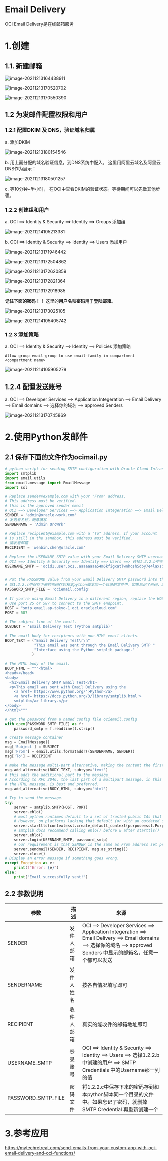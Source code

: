 # Email Delivery

OCI Email Delivery是在线邮箱服务



# 1.创建

## 1.1. 新建邮箱

![image-20211213164438911](README.assets/image-20211213164438911.png)

![image-20211213170520702](README.assets/image-20211213170520702.png)

![image-20211213170550390](README.assets/image-20211213170550390.png)

## 1.2 为发邮件配置权限和用户

### 1.2.1 配置DKIM 及 DNS，验证域名归属

a. 添加DKIM

![image-20211213180154546](README.assets/image-20211213180154546.png)

b. 用上面分配的域名验证信息，到DNS系统中配入。 这里用阿里云域名及阿里云DNS作为展示：

![image-20211213180501257](README.assets/image-20211213180501257.png)

c. 等10分钟~半小时， 在OCI中查看DKIM的验证状态。等待期间可以先做其他步骤。

### 1.2.2 创建组和用户

a. OCI ==> Identity & Security ==> Identity ==> Groups 添加组

![image-20211214105213381](README.assets/image-20211214105213381.png)

b. OCI ==> Identity & Security ==> Identity ==> Users 添加用户

 

![image-20211213171946442](README.assets/image-20211213171946442.png)

![image-20211213172504862](README.assets/image-20211213172504862.png)

![image-20211213172620859](README.assets/image-20211213172620859.png)

![image-20211213172821364](README.assets/image-20211213172821364.png)

![image-20211213172918985](README.assets/image-20211213172918985.png)

**记住下面的密码！！** 这里的**用户名**和**密码**用于**登陆邮箱**。

![image-20211213173025105](README.assets/image-20211213173025105.png)

![image-20211214105405742](README.assets/image-20211214105405742.png)



### 1.2.3 添加策略

a. OCI ==> Identity & Security ==> Identity ==> Policies 添加策略

```shell
Allow group email-group to use email-family in compartment <compartment name>
```

![image-20211214105905279](README.assets/image-20211214105905279.png)

## 1.2.4 配置发送账号

a.  OCI ==> Developer Services ==> Application Integeration ==> Email Delivery ==> Email domains ==>  选择你的域名  ==> approved Senders 

![image-20211213170745869](README.assets/image-20211213170745869.png)



# 2.使用Python发邮件

## 2.1 保存下面的文件作为ocimail.py

```python
# python script for sending SMTP configuration with Oracle Cloud Infrastructure Email Delivery
import smtplib 
import email.utils
from email.message import EmailMessage
import ssl

# Replace sender@example.com with your "From" address.
# This address must be verified.
# this is the approved sender email
# OCI ==> Developer Services ==> Application Integeration ==> Email Delivery ==> Email domains ==>  选择你的域名  ==> approved Senders 中显示的邮箱名，任意一个都可以发送
SENDER = 'admin@oracle-work.com'
# 发送者名称，随意填写
SENDERNAME = 'Admin OrcWrk'
 
# Replace recipient@example.com with a "To" address. If your account
# is still in the sandbox, this address must be verified.
# 接收者邮箱
RECIPIENT = 'wenbin.chen@oracle.com'
 
# Replace the USERNAME_SMTP value with your Email Delivery SMTP username.
# OCI ==> Identity & Security ==> Identity ==> Users ==> 选择1.2.2.b中创建的用户 ==> SMTP Credentials 中的Username那一列的值
USERNAME_SMTP = 'ocid1.user.oc1..aaaaaaaa54m6kfigxatlwnhqsh5dby7e4laxz557at3srexq3dpsyfmqax7a@ocid1.tenancy.oc1..aaaaaaaaro7aox2fclu4urtpgsbacnrmjv46e7n4fw3sc2wbq24l7dzf3kba.jj.com'


# Put the PASSWORD value from your Email Delivery SMTP password into the following file.
# 将1.2.2.c中保存下来的密码存到和本python脚本同一个目录的文件中。如果忘记了密码，就删掉 SMTP Credential 再重新创建一个
PASSWORD_SMTP_FILE = 'ociemail.config'
 
# If you're using Email Delivery in a different region, replace the HOST value with an appropriate SMTP endpoint.
# Use port 25 or 587 to connect to the SMTP endpoint.
HOST = "smtp.email.ap-tokyo-1.oci.oraclecloud.com"
PORT = 587
 
# The subject line of the email.
SUBJECT = 'Email Delivery Test (Python smtplib)'
 
# The email body for recipients with non-HTML email clients.
BODY_TEXT = ("Email Delivery Test\r\n"
             "This email was sent through the Email Delivery SMTP "
             "Interface using the Python smtplib package."
            )
 
# The HTML body of the email.
BODY_HTML = """<html>
<head></head>
<body>
  <h1>Email Delivery SMTP Email Test</h1>
  <p>This email was sent with Email Delivery using the
    <a href='https://www.python.org/'>Python</a>
    <a href='https://docs.python.org/3/library/smtplib.html'>
    smtplib</a> library.</p>
</body>
</html>"""

# get the password from a named config file ociemail.config
with open(PASSWORD_SMTP_FILE) as f:
    password_smtp = f.readline().strip()

# create message container
msg = EmailMessage()
msg['Subject'] = SUBJECT
msg['From'] = email.utils.formataddr((SENDERNAME, SENDER))
msg['To'] = RECIPIENT

# make the message multi-part alternative, making the content the first part
msg.add_alternative(BODY_TEXT, subtype='text')
# this adds the additional part to the message
# According to RFC 2046, the last part of a multipart message, in this case
# the HTML message, is best and preferred.
msg.add_alternative(BODY_HTML, subtype='html')

# Try to send the message.
try: 
    server = smtplib.SMTP(HOST, PORT)
    server.ehlo()
    # most python runtimes default to a set of trusted public CAs that will include the CA used by OCI Email Delivery.
    # However, on platforms lacking that default (or with an outdated set of CAs), customers may need to provide a capath that includes our public CA.
    server.starttls(context=ssl.create_default_context(purpose=ssl.Purpose.SERVER_AUTH, cafile=None, capath=None))
    # smtplib docs recommend calling ehlo() before & after starttls()
    server.ehlo()
    server.login(USERNAME_SMTP, password_smtp)
    # our requirement is that SENDER is the same as From address set previously
    server.sendmail(SENDER, RECIPIENT, msg.as_string())
    server.close()
# Display an error message if something goes wrong.
except Exception as e:
    print(f"Error: {e}")
else:
    print("Email successfully sent!")
```

## 2.2 参数说明
| 参数 | 描述 | 来源 |
| --- | --- | --- | 
| SENDER | 发件人邮箱 | OCI ==> Developer Services ==> Application Integeration ==> Email Delivery ==> Email domains ==>  选择你的域名  ==> approved Senders 中显示的邮箱名，任意一个都可以发送 |
| SENDERNAME | 发件人姓名 | 按各自情况填写即可 |
| RECIPIENT | 收件人邮箱 | 真实的能收件的邮箱地址即可 |
| USERNAME_SMTP | 登录账号 | OCI ==> Identity & Security ==> Identity ==> Users ==> 选择1.2.2.b中创建的用户 ==> SMTP Credentials 中的Username那一列的值 |
| PASSWORD_SMTP_FILE | 密码文件 | 将1.2.2.c中保存下来的密码存到和本python脚本同一个目录的文件中。如果忘记了密码，就删掉 SMTP Credential 再重新创建一个 |

# 3.参考应用

https://mytechretreat.com/send-emails-from-your-custom-app-with-oci-email-delivery-and-oci-functions/

